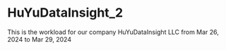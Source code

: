 # HuYuDataInsight_2
This is the workload for our company HuYuDataInsight LLC from Mar 26, 2024 to Mar 29, 2024
